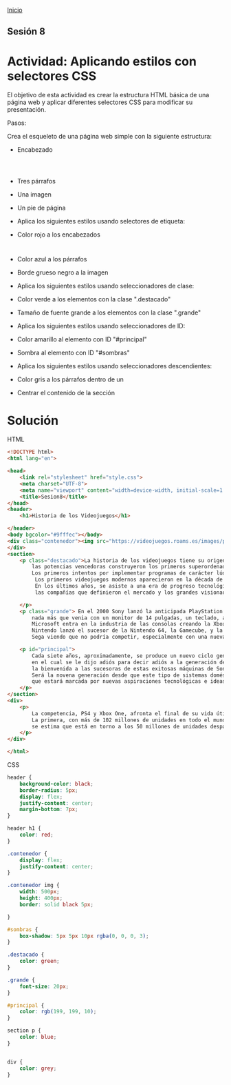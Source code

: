 <!-- No borrar o modificar -->
[Inicio](./index.md)

## Sesión 8 


<!-- Su documentación aquí -->
# Actividad: Aplicando estilos con selectores CSS
El objetivo de esta actividad es crear la estructura HTML básica de una página web y aplicar diferentes selectores CSS para modificar su presentación.

Pasos:

Crea el esqueleto de una página web simple con la siguiente estructura:

- Encabezado <header>
- Tres párrafos <p>
- Una imagen <img>
- Un pie de página <footer>
- Aplica los siguientes estilos usando selectores de etiqueta:

- Color rojo a los encabezados <h1>
- Color azul a los párrafos <p>
- Borde grueso negro a la imagen <img>
- Aplica los siguientes estilos usando seleccionadores de clase:

- Color verde a los elementos con la clase ".destacado"
- Tamaño de fuente grande a los elementos con la clase ".grande"
- Aplica los siguientes estilos usando seleccionadores de ID:

- Color amarillo al elemento con ID "#principal"
- Sombra al elemento con ID "#sombras"
- Aplica los siguientes estilos usando seleccionadores descendientes:

- Color gris a los párrafos dentro de un <div>
- Centrar el contenido de la sección <section>

# Solución

HTML

``` html
<!DOCTYPE html>
<html lang="en">

<head>
    <link rel="stylesheet" href="style.css">
    <meta charset="UTF-8">
    <meta name="viewport" content="width=device-width, initial-scale=1.0">
    <title>Sesion8</title>
</head>
<header>    
    <h1>Historia de los Videojuegos</h1>

</header>
<body bgcolor="#9fffec"></body>
<div class="contenedor"><img src="https://videojuegos.roams.es/images/post/es_ES_videogames/juegos.jpg" alt="">
</div>
<section>
    <p class="destacado">La historia de los videojuegos tiene su origen en la década de 1940 cuando, tras el fin de la Segunda Guerra Mundial, 
        las potencias vencedoras construyeron los primeros superordenadores programables como el ENIAC, de 1946.
        Los primeros intentos por implementar programas de carácter lúdico (inicialmente programas de ajedrez) no tardaron en aparecer, y se fueron repitiendo durante las siguientes décadas.
        ​ Los primeros videojuegos modernos aparecieron en la década de los 60, y desde entonces el mundo de los videojuegos no ha dejado de crecer y desarrollarse con el único límite que le ha impuesto la creatividad de los desarrolladores y la evolución tecnológica.
        ​ En los últimos años, se asiste a una era de progreso tecnológico dominada por una industria que promueve un modelo de consumo rápido donde las nuevas superproducciones quedan obsoletas en pocos meses, pero donde a la vez un grupo de personas e instituciones -conscientes del papel que los programas pioneros,
         las compañías que definieron el mercado y los grandes visionarios tuvieron en el desarrollo de dicha industria- han iniciado el estudio formal de la historia de los videojuegos.

    </p>
    <p class="grande"> En el 2000 Sony lanzó la anticipada PlayStation 2 y Sega lanzó otra consola con las mismas características técnicas de la Dreamcast,
        nada más que venia con un monitor de 14 pulgadas, un teclado, altavoces y los mismos mandos llamados Dreamcast Drivers 2000 Series CX-1.
        Microsoft entra en la industria de las consolas creando la Xbox en 2001.
        Nintendo lanzó el sucesor de la Nintendo 64, la Gamecube, y la primera Game Boy completamente nueva desde la creación de la compañía, la Game Boy Advance.
        Sega viendo que no podría competir, especialmente con una nueva máquina como la de Sony, anunció que ya no produciría hardware, convirtiéndose sólo en desarrolladora de software en 2002. </p>

    <p id="principal">
        Cada siete años, aproximadamente, se produce un nuevo ciclo generacional en videoconsolas. 2020 fue uno de esos años,
        en el cual se le dijo adiós para decir adiós a la generación de ps4 y xbox one como principales afectadas, y para dar
        la bienvenida a las sucesoras de estas exitosas máquinas de Sony y Microsoft: PlayStation 5 y Xbox Series X.
        Será la novena generación desde que este tipo de sistemas domésticos son una realidad en el mercado, 
        que estará marcada por nuevas aspiraciones tecnológicas e ideas que cambiarán, de una forma u otra, la forma que entendemos de consumir videojuegos.
    </p>
</section>
<div>
    <p>
        La competencia, PS4 y Xbox One, afronta el final de su vida útil después de más de seis años en el mercado. 
        La primera, con más de 102 millones de unidades en todo el mundo; la segunda, a falta de conocer datos más actualizados, 
        se estima que está en torno a los 50 millones de unidades despachadas.
    </p>
</div>

</html>
```

CSS

```css
header {
    background-color: black;
    border-radius: 5px;
    display: flex;
    justify-content: center;
    margin-bottom: 7px;
}

header h1 {
    color: red;
}

.contenedor {
    display: flex;
    justify-content: center;
}

.contenedor img {
    width: 500px;
    height: 400px;
    border: solid black 5px;

}

#sombras {
    box-shadow: 5px 5px 10px rgba(0, 0, 0, 3);
}

.destacado {
    color: green;
}

.grande {
    font-size: 20px;
}

#principal {
    color: rgb(199, 199, 10);
}

section p {
    color: blue;
}


div {
    color: grey;
}
```





